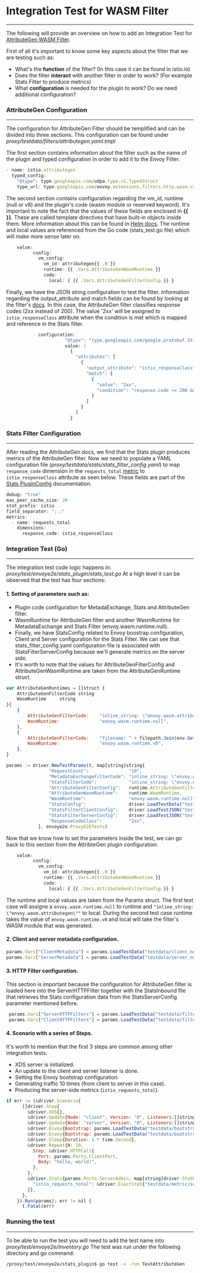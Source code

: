 # Integration Test for WASM Filter
---
The following will provide an overview on how to add an Integration Test for [AttributeGen WASM Filter](https://istio.io/latest/docs/reference/config/proxy_extensions/attributegen/).

First of all it's important to know some key aspects about the filter that we are testing such as:
  - What's the **function** of the filter? (In this case it can be found in istio.io)
  - Does the filter **interact** with another filter in order to work? (For example Stats Filter to produce metrics)
  - What **configuration** is needed for the plugin to work? Do we need additional configuration?

### AttributeGen Configuration 
---

The configuration for AttributeGen Filter should be templified and can be divided into three sections. This configuration can be found under *proxy/testdata/filters/attributegen.yaml.tmpl*

The first section contains information about the filter such as the name of the plugin and typed configuration in order to add it to the Envoy Filter. 
```js
- name: istio.attributegen
  typed_config:
    "@type": type.googleapis.com/udpa.type.v1.TypedStruct
    type_url: type.googleapis.com/envoy.extensions.filters.http.wasm.v3.Wasm
```
 The second section contains configuration regarding the vm_id, runtime (null or v8) and the plugin's code (wasm module or reserved keyword). It's important to note the fact that the values of these fields are enclosed in **{{ }}**. These are called template directives that have built-in objects inside them. More information about this can be found in [Helm docs](https://helm.sh/docs/chart_template_guide/getting_started/). The runtime and local values are referenced from the Go code (stats_test.go file) which will make more sense later on. 
```js
    value:
          config:
            vm_config:
              vm_id: attributegen{{ .N }}
              runtime: {{ .Vars.AttributeGenWasmRuntime }}
              code:
                local: { {{ .Vars.AttributeGenFilterConfig }} }
```
Finally, we have the JSON string configuration to test the filter. Information regarding the output_attribute and match fields can be found by looking at the filter's [docs](https://istio.io/latest/docs/reference/config/proxy_extensions/attributegen/). In this case, the AttributeGen filter classifies response codes (2xx instead of 200). The value '2xx' will be assigned to `istio_responseClass` attribute when the condition is met which is mapped and reference in the Stats filter. 
```js
            configuration:
                      "@type": "type.googleapis.com/google.protobuf.StringValue"
                      value: |
                        {
                          "attributes": [
                            {
                              "output_attribute": "istio_responseClass",
                              "match": [
                                {
                                  "value": "2xx",
                                  "condition": "response.code >= 200 && response.code <= 299"
                                }
                              ]
                            }
                          ]
                        }
```

### Stats Filter Configuration
---

After reading the AttributeGen docs, we find that the Stats plugin produces metrics of the AttributeGen filter. Now we need to populate a YAML configuration file (*proxy/testdata/stats/stats_filter_config.yaml*) to map `response_code` dimension in the `requests_total` [metric](https://istio.io/latest/docs/reference/config/policy-and-telemetry/metrics/) to `istio_responseClass` attribute as seen below. These fields are part of the [Stats PluginConfig](https://istio.io/latest/docs/reference/config/proxy_extensions/stats/) documentation.
```js
debug: "true"
max_peer_cache_size: 20
stat_prefix: istio
field_separator: ";.;"
metrics:
  - name: requests_total
    dimensions:
      response_code: istio_responseClass
```

### Integration Test (Go)
---

The integration test code logic happens in: *proxy/test/envoye2e/stats_plugin/stats_test.go*
At a high level it can be observed that the test has four sections:

#### 1. Setting of parameters such as:

  - Plugin code configuration for MetadaExchange, Stats and AttributeGen filter. 
  - WasmRuntime for AttributeGen filter and another WasmRuntime for MetadataExchange and Stats Filter (envoy.wasm.runtime.null). 
  - Finally, we have StatsConfig related to Envoy boostrap configuration, Client and Server configuration for the Stats Filter. We can see that stats_filter_config.yaml configuration file is associated with StatsFilterServerConfig because we'll generate metrics on the server side. 
  - It's worth to note that the values for AttributeGenFilterConfig and AttributeGenWasmRuntime are taken from the AttributeGenRuntime struct. 
```js
var AttributeGenRuntimes = []struct {
	AttributeGenFilterCode string
	WasmRuntime     string
}{
	{
		AttributeGenFilterCode:    "inline_string: \"envoy.wasm.attributegen\"",
		WasmRuntime:        	   "envoy.wasm.runtime.null",
	},
	{
		AttributeGenFilterCode:    "filename: " + filepath.Join(env.GetBazelOptOut(), "extensions/attributegen.wasm"),
		WasmRuntime:        	   "envoy.wasm.runtime.v8",
	},
}
```
```js
params := driver.NewTestParams(t, map[string]string{
				"RequestCount":               "10",
				"MetadataExchangeFilterCode": "inline_string: \"envoy.wasm.metadata_exchange\"",
				"StatsFilterCode": 			  "inline_string: \"envoy.wasm.stats\"",
				"AttributeGenFilterConfig":   runtime.AttributeGenFilterCode,
				"AttributeGenWasmRuntime":    runtime.WasmRuntime,
				"WasmRuntime":				  "envoy.wasm.runtime.null",
				"StatsConfig":                driver.LoadTestData("testdata/bootstrap/stats.yaml.tmpl"),
				"StatsFilterClientConfig":    driver.LoadTestJSON("testdata/stats/client_config.yaml"),
				"StatsFilterServerConfig":    driver.LoadTestJSON("testdata/stats/request_classification_config.yaml"),
				"ResponseCodeClass":		  "2xx",
			}, envoye2e.ProxyE2ETests)
```
Now that we know how to set the parameters inside the test, we can go back to this section from the AttribteGen plugin configuration:
```js
    value:
          config:
            vm_config:
              vm_id: attributegen{{ .N }}
              runtime: {{ .Vars.AttributeGenWasmRuntime }}
              code:
                local: { {{ .Vars.AttributeGenFilterConfig }} }
```
The runtime and local values are taken from the Params struct. The first test case will assigne a `envoy.wasm.runtime.null` to runtime and `"inline_string: \"envoy.wasm.attributegen\""` to local. During the second test case runtime takes the value of `envoy.wasm.runtime.v8` and local will take the filter's WASM module that was generated.
####  2. Client and server metadata configuration.

```js
params.Vars["ClientMetadata"] = params.LoadTestData("testdata/client_node_metadata.json.tmpl")
params.Vars["ServerMetadata"] = params.LoadTestData("testdata/server_node_metadata.json.tmpl")
```
####  3. HTTP Filter configuration. 

This section is important because the configuration for AttributeGen filter is loaded here into the ServerHTTPFilter together with the StatsInbound file that retrieves the Stats configuration data from the StatsServerConfig parameter mentioned before.
```js
 params.Vars["ServerHTTPFilters"] = params.LoadTestData("testdata/filters/attributegen.yaml.tmpl") + "\n" + params.LoadTestData("testdata/filters/stats_inbound.yaml.tmpl")
 params.Vars["ClientHTTPFilters"] = params.LoadTestData("testdata/filters/stats_outbound.yaml.tmpl")
```

#### 4. Scenario with a series of Steps. 

It's worth to mention that the first 3 steps are common among other integration tests.
  - XDS server is initialized. 
  - An update to the client and server listener is done. 
  - Setting the Envoy bootstrap configuration. 
  - Generating traffic 10 times (from client to server in this case).
  - Producing the server-side metrics (`istio_requests_total`). 
```js
if err := (&driver.Scenario{
      []driver.Step{
        &driver.XDS{},
        &driver.Update{Node: "client", Version: "0", Listeners:[]string{params.LoadTestData("testdata/listener/client.yaml.tmpl")}},
        &driver.Update{Node: "server", Version: "0", Listeners:[]string{params.LoadTestData("testdata/listener/server.yaml.tmpl")}},
        &driver.Envoy{Bootstrap: params.LoadTestData("testdata/bootstrap/server.yaml.tmpl")},
        &driver.Envoy{Bootstrap: params.LoadTestData("testdata/bootstrap/client.yaml.tmpl")},
        &driver.Sleep{Duration: 1 * time.Second},
        &driver.Repeat{N: 10,
          Step: &driver.HTTPCall{
            Port: params.Ports.ClientPort,
            Body: "hello, world!",
          },
        },
        &driver.Stats{params.Ports.ServerAdmin, map[string]driver.StatMatcher{
          "istio_requests_total": &driver.ExactStat{"testdata/metric/server_request_total.yaml.tmpl"},
        }},
      },
    }).Run(params); err != nil {
      t.Fatal(err)
```

### Running the test
---

To be able to run the test you will need to add the test name into *proxy/test/envoye2e/inventory.go*
The test was run under the following directory and go command:
```sh
/proxy/test/envoye2e/stats_plugin$ go test -v -run TestAttributeGen
```

